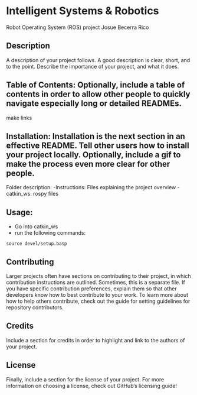 # Intelligent Systems & Robotics
Robot Operating System (ROS) project
Josue Becerra Rico

## Description
A description of your project follows. A good description is clear, short, and to the point. Describe the importance of your project, and what it does.

## Table of Contents: Optionally, include a table of contents in order to allow other people to quickly navigate especially long or detailed READMEs.
make links

## Installation: Installation is the next section in an effective README. Tell other users how to install your project locally. Optionally, include a gif to make the process even more clear for other people.
Folder description: 
-Instructions: Files explaining the project overview
-catkin_ws: rospy files

## Usage: 
 - Go into catkin_ws
 - run the following commands:
    
```
source devel/setup.basp
```

## Contributing
Larger projects often have sections on contributing to their project, in which contribution instructions are outlined. Sometimes, this is a separate file. If you have specific contribution preferences, explain them so that other developers know how to best contribute to your work. To learn more about how to help others contribute, check out the guide for setting guidelines for repository contributors.

## Credits 
Include a section for credits in order to highlight and link to the authors of your project.

## License
Finally, include a section for the license of your project. For more information on choosing a license, check out GitHub’s licensing guide!
